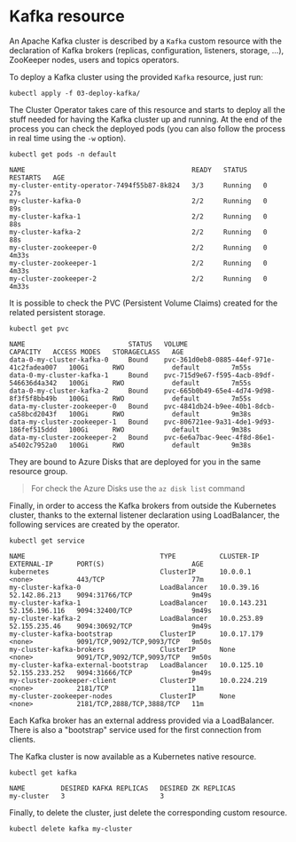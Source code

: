 # Kafka resource

An Apache Kafka cluster is described by a `Kafka` custom resource with the declaration of Kafka brokers (replicas, configuration, listeners, storage, ...), ZooKeeper nodes, users and topics operators.

To deploy a Kafka cluster using the provided `Kafka` resource, just run:

```shell
kubectl apply -f 03-deploy-kafka/
```

The Cluster Operator takes care of this resource and starts to deploy all the stuff needed for having the Kafka cluster up and running.
At the end of the process you can check the deployed pods (you can also follow the process in real time using the `-w` option).

```shell
kubectl get pods -n default

NAME                                          READY   STATUS    RESTARTS   AGE
my-cluster-entity-operator-7494f55b87-8k824   3/3     Running   0          27s
my-cluster-kafka-0                            2/2     Running   0          89s
my-cluster-kafka-1                            2/2     Running   0          88s
my-cluster-kafka-2                            2/2     Running   0          88s
my-cluster-zookeeper-0                        2/2     Running   0          4m33s
my-cluster-zookeeper-1                        2/2     Running   0          4m33s
my-cluster-zookeeper-2                        2/2     Running   0          4m33s
```

It is possible to check the PVC (Persistent Volume Claims) created for the related persistent storage.

```shell
kubectl get pvc

NAME                          STATUS   VOLUME                                     CAPACITY   ACCESS MODES   STORAGECLASS   AGE
data-0-my-cluster-kafka-0     Bound    pvc-361d0eb8-0885-44ef-971e-41c2fadea007   100Gi      RWO            default        7m55s
data-0-my-cluster-kafka-1     Bound    pvc-715d9e67-f595-4acb-89df-546636d4a342   100Gi      RWO            default        7m55s
data-0-my-cluster-kafka-2     Bound    pvc-665b0b49-65e4-4d74-9d98-8f3f5f8bb49b   100Gi      RWO            default        7m55s
data-my-cluster-zookeeper-0   Bound    pvc-4841db24-b9ee-40b1-8dcb-ca58bcd2043f   100Gi      RWO            default        9m38s
data-my-cluster-zookeeper-1   Bound    pvc-806721ee-9a31-4de1-9d93-186fef515ddd   100Gi      RWO            default        9m38s
data-my-cluster-zookeeper-2   Bound    pvc-6e6a7bac-9eec-4f8d-86e1-a5402c7952a0   100Gi      RWO            default        9m38s
```

They are bound to Azure Disks that are deployed for you in the same resource group.

> For check the Azure Disks use the `az disk list` command

Finally, in order to access the Kafka brokers from outside the Kubernetes cluster, thanks to the external listener declaration using LoadBalancer, the following services are created by the operator.

```shell
kubectl get service

NAME                                  TYPE           CLUSTER-IP     EXTERNAL-IP      PORT(S)                      AGE
kubernetes                            ClusterIP      10.0.0.1       <none>           443/TCP                      77m
my-cluster-kafka-0                    LoadBalancer   10.0.39.16     52.142.86.213    9094:31766/TCP               9m49s
my-cluster-kafka-1                    LoadBalancer   10.0.143.231   52.156.196.116   9094:32400/TCP               9m49s
my-cluster-kafka-2                    LoadBalancer   10.0.253.89    52.155.235.46    9094:30692/TCP               9m49s
my-cluster-kafka-bootstrap            ClusterIP      10.0.17.179    <none>           9091/TCP,9092/TCP,9093/TCP   9m50s
my-cluster-kafka-brokers              ClusterIP      None           <none>           9091/TCP,9092/TCP,9093/TCP   9m50s
my-cluster-kafka-external-bootstrap   LoadBalancer   10.0.125.10    52.155.233.252   9094:31666/TCP               9m49s
my-cluster-zookeeper-client           ClusterIP      10.0.224.219   <none>           2181/TCP                     11m
my-cluster-zookeeper-nodes            ClusterIP      None           <none>           2181/TCP,2888/TCP,3888/TCP   11m
```

Each Kafka broker has an external address provided via a LoadBalancer.
There is also a "bootstrap" service used for the first connection from clients.

The Kafka cluster is now available as a Kubernetes native resource.

```shell
kubectl get kafka

NAME         DESIRED KAFKA REPLICAS   DESIRED ZK REPLICAS
my-cluster   3                        3
```

Finally, to delete the cluster, just delete the corresponding custom resource.

```shell
kubectl delete kafka my-cluster
```